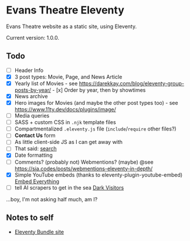 # Evans Theatre Eleventy

Evans Theatre website as a static site, using Eleventy.

Current version: 1.0.0.

## Todo
- [ ] Header Info
- [x] 3 post types: Movie, Page, and News Article
- [x] Yearly list of Movies - see https://darekkay.com/blog/eleventy-group-posts-by-year/
      - [x] Order by year, then by showtimes
- [x] News archive
- [x] Hero images for Movies (and maybe the other post types too) - see https://www.11ty.dev/docs/plugins/image/
- [ ] Media queries
- [ ] SASS + custom CSS in `.njk` template files
- [ ] Compartmentalized `.eleventy.js` file (`include`/`require` other files?)
- [ ] **Contact Us** form
- [ ] As little client-side JS as I can get away with
- [ ] That said: [search](https://rknight.me/using-pagefind-with-eleventy-for-search/)
- [x] Date formatting
- [ ] Comments? (probably not) Webmentions? (maybe) @see https://sia.codes/posts/webmentions-eleventy-in-depth/
- [x] Simple YouTube embeds (thanks to eleventy-plugin-youtube-embed) [Embed Everything](https://gfscott.com/embed-everything/)
- [ ] tell AI scrapers to get in the sea [Dark Visitors](https://darkvisitors.com/)

...boy, I'm not asking half much, am I?

## Notes to self

- [Eleventy Bundle site](https://11tybundle.dev/categories/)